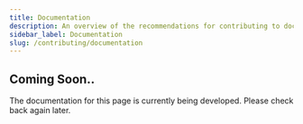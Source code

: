 ```yaml
---
title: Documentation
description: An overview of the recommendations for contributing to documentation
sidebar_label: Documentation
slug: /contributing/documentation
---
```


## Coming Soon..

The documentation for this page is currently being developed. Please check back again later.